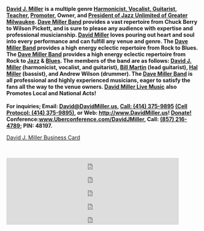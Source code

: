 <a href="http://www.davidmiller.us/"><b>David J. Miller</b></a> <b>is a multiple genre <a href="http://www.davidmiller.us/PromoPack"><b>Harmonicist, Vocalist, Guitarist,</b></a> <a href="http://www.davidmiller.us/Lessons">Teacher,</a> <a href="http://www.davidmiller.us/Promotions">Promoter</a><a>,</a> Owner, and <a href="http://www.davidmiller.us/JazzUnlimitedOfGreaterMilwaukee">President of Jazz Unlimited of Greater Milwaukee</a>. <a href="http://www.davidmiller.us/PromoPack">Dave Miller Band</a> provides a vast repertoire from Chuck Berry to Wilson Pickett, and is sure to please any audience with expertise and professional musicianship. <a href="http://www.davidmiller.us/PromoPack">David Miller</a> loves pouring out heart and soul into every performance and can fulfill any venue and genre. The <a href="http://www.davidmiller.us/PromoPack">Dave Miller Band</a> provides a high energy eclectic repertoire from Rock to Blues. The <a href="http://www.davidmiller.us/PromoPack">Dave Miller Band</a> provides a high energy eclectic repertoire from Rock to <a href="http://www.davidmiller.us/uploads/9/9/9/1/9991106/new_orleans.mp3">Jazz</a> &amp; <a href="http://t.umblr.com/redirect?z=https%3A%2F%2Fsoundcloud.com%2Fdavemillerband%2Fdaves-boogie&amp;t=MGQ3YzE4OGVjMjY5ZDU3OGFhOTBjZmY4Y2YwNjU0NzE2MDNkYWE5OCxXek9sOVpNMg%3D%3D&amp;b=t%3A_eDLfohJfljan21rGj84FQ&amp;m=0">Blues</a>. The members of the band are as follows: <a href="http://www.davidmiller.us/PromoPack">David J. Miller</a> (harmonicist, vocalist, and guitarist), <a href="http://t.umblr.com/redirect?z=https%3A%2F%2Fwww.facebook.com%2Fwilliam.l.martin.37&amp;t=OTJhMDljYzdlYmY4YmY5MGZlZTljN2MxYzViZDlhOTJkOWM3MjQzYixXek9sOVpNMg%3D%3D&amp;b=t%3A_eDLfohJfljan21rGj84FQ&amp;m=0">Bill Martin</a> (lead guitarist), <a href="https://www.facebook.com/hal.miller.125" target="_blank">Hal Miller</a> (bassist), and Andrew Wilson (drummer). The <a href="http://www.davidmiller.us/PromoPack">Dave Miller Band</a> is all professional and highly experienced musicians, eager to satisfy the fans all the way to the venue owners. <a href="http://www.davidmiller.us/Promotions">David Miller Live Music</a> also Promotes Local and National Acts! <br><br>
For inquiries; Email: <a href="http://t.umblr.com/redirect?z=mailto%3Adavid%40davidmiller.us&amp;t=NzU1M2Y2OWUwOTExOGE4NzY5M2FjYzk5MjJhMTE5NTJiZjgyYjUwOSxXek9sOVpNMg%3D%3D&amp;b=t%3A_eDLfohJfljan21rGj84FQ&amp;m=0">David@DavidMiller.us,</a> <a href="http://t.umblr.com/redirect?z=denied%3Acallto%3A%2B14143759895&amp;t=N2JlNDY1YWI5MzUwMTQ0MzMxODk1MzhlYjhmNTY4MTQ0ZGEyZjY2YixXek9sOVpNMg%3D%3D&amp;b=t%3A_eDLfohJfljan21rGj84FQ&amp;m=0">Call: (414) 375-9895</a> <a href="http://t.umblr.com/redirect?z=denied%3Atel%3A%2B14143759895&amp;t=YWUzODIzZDU5ZDI0MTkzYzQ0MmM1YzBmMjFjMmFhYTllNzQzYTdhOSxXek9sOVpNMg%3D%3D&amp;b=t%3A_eDLfohJfljan21rGj84FQ&amp;m=0">(Cell Protocol: (414) 375-9895)</a>, or Web: <a href="http://www.davidmiller.us/">http://www.DavidMiller.us</a>! <a href="http://www.davidmiller.us/Donate">Donate!</a> Conference:<a href="http://t.umblr.com/redirect?z=https%3A%2F%2Fwww.Uberconference.com%2FDavidJMiller&amp;t=MWMyODYyZTk0NTdiMGYyZTM3MGY4NGY3NzU2MTkyNWYxMGE1MzE1MixXek9sOVpNMg%3D%3D&amp;b=t%3A_eDLfohJfljan21rGj84FQ&amp;m=0">www.Uberconference.com/DavidJMiller</a>, Call: <a href="http://t.umblr.com/redirect?z=denied%3Acallto%3A%2B18572164789&amp;t=ODdkM2U2MTQyODM1OWZhNDlmZTA0M2ViNzU0Y2RkNTU0NjZlZjRlYSxXek9sOVpNMg%3D%3D&amp;b=t%3A_eDLfohJfljan21rGj84FQ&amp;m=0">(857) 216-4789</a>; PIN: 48197.
</b></p><p><a href="http://static.tumblr.com/v0xy3hc/GIdoe865t/davidmillerlivemusicbusinesscard.pdf">David J. Miller Business Card</a></p><br>
<!-- Go to www.addthis.com/dashboard to customize your tools --> <script type="text/javascript" src="//s7.addthis.com/js/300/addthis_widget.js#pubid=ra-4fa4e45f377cb723"></script>
<iframe src="https://www.facebook.com/plugins/like.php?href=https%3A%2F%2Fwww.facebook.com%2FBluesAndJazzPromotions&amp;width=450&amp;layout=standard&amp;action=like&amp;size=small&amp;show_faces=false&amp;share=true&amp;height=35&amp;appId" width="450" height="35" style="border:none;overflow:hidden" scrolling="no" frameborder="0" allowtransparency="true"></iframe><iframe frameborder="0" height="35" scrolling="no" src="https://www.facebook.com/plugins/like.php?href=https%3A%2F%2Fwww.facebook.com%2FDaveMillerBand%2F&amp;width=450&amp;layout=standard&amp;action=like&amp;size=small&amp;show_faces=false&amp;share=true&amp;height=35&amp;appId" width="450" style="border: none; overflow: hidden;"></iframe> <iframe frameborder="0" height="35" scrolling="no" src="https://www.facebook.com/plugins/like.php?href=https%3A%2F%2Fwww.facebook.com%2FJazzUnlimitedMKE.org&amp;width=450&amp;layout=standard&amp;action=like&amp;size=small&amp;show_faces=false&amp;share=true&amp;height=35&amp;appId" width="450" style="border: none; overflow: hidden;"></iframe> <iframe frameborder="0" height="35" scrolling="no" src="https://www.facebook.com/plugins/like.php?href=https%3A%2F%2Fwww.facebook.com%2FWisconsinAnnualBluesHarmonicaFestival&amp;width=450&amp;layout=standard&amp;action=like&amp;size=small&amp;show_faces=false&amp;share=true&amp;height=35&amp;appId" width="450" style="border: none; overflow: hidden;"></iframe> <iframe frameborder="0" height="35" scrolling="no" src="https://www.facebook.com/plugins/follow.php?href=https%3A%2F%2Fwww.facebook.com%2FDavidMiller.us&amp;width=450&amp;height=35&amp;layout=standard&amp;size=small&amp;show_faces=false&amp;appId" width="450" style="border: none; overflow: hidden;"></iframe>

 <!--Start of Tawk.to Script--><script type="text/javascript">// <![CDATA[
var Tawk_API=Tawk_API||{}, Tawk_LoadStart=new Date();
(function(){
var s1=document.createElement("script"),s0=document.getElementsByTagName("script")[0];
s1.async=true;
s1.src='https://embed.tawk.to/56698bd80c2fc456799e54eb/default';
s1.charset='UTF-8';
s1.setAttribute('crossorigin','*');
s0.parentNode.insertBefore(s1,s0);
})();
// ]]></script><!--End of Tawk.to Script--></p>
<script>
  (function(i,s,o,g,r,a,m){i['GoogleAnalyticsObject']=r;i[r]=i[r]||function(){
  (i[r].q=i[r].q||[]).push(arguments)},i[r].l=1*new Date();a=s.createElement(o),
  m=s.getElementsByTagName(o)[0];a.async=1;a.src=g;m.parentNode.insertBefore(a,m)
  })(window,document,'script','https://www.google-analytics.com/analytics.js','ga');

  ga('create', 'UA-60092324-1', 'auto');
  ga('send', 'pageview');</script><?php include_once("analyticstracking.php") ?><h1><by david miller live music></by></h1>

<meta name="msvalidate.01" content="2D4DCB9C68E255AE5BBAD99A84B080D9"><meta name="description" content="David J. Miller is a multiple genre Harmonicist, Vocalist, Guitarist, Teacher, Owner, Promoter, and Jazz Unlimited of Greater Milwaukee President."></p>

